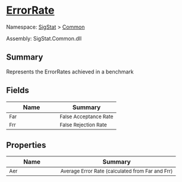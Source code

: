 # [ErrorRate](./ErrorRate.md)

Namespace: [SigStat]() > [Common](./README.md)

Assembly: SigStat.Common.dll

## Summary
Represents the ErrorRates achieved in a benchmark

## Fields

| Name | Summary | 
| --- | --- | 
| <sub>Far</sub><img width=100>| <sub>False Acceptance Rate</sub>| <br>
| <sub>Frr</sub><img width=100>| <sub>False Rejection Rate</sub>| <br>


## Properties

| Name | Summary | 
| --- | --- | 
| <sub>Aer</sub><img width=100>| <sub>Average Error Rate (calculated from Far and Frr)</sub>| <br>


